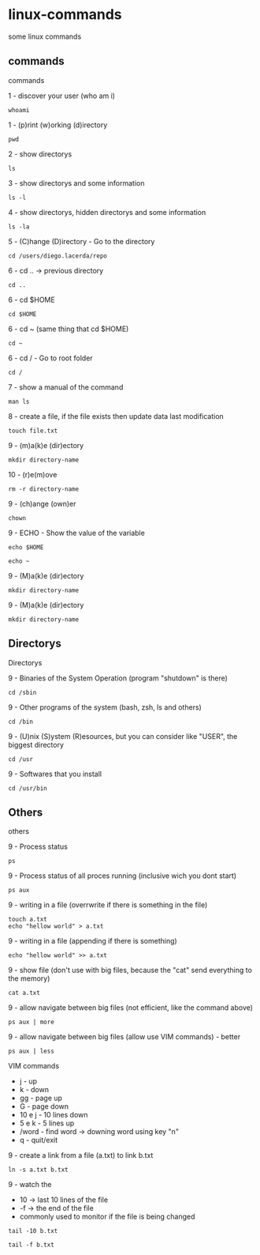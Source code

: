 # linux-commands
some linux commands

## commands
commands


1 - discover your user (who am i)
```
whoami
```

1 - (p)rint (w)orking (d)irectory
```
pwd
```

2 - show directorys
```
ls
```

3 - show directorys and some information
```
ls -l
```

4 - show directorys, hidden directorys and some information
```
ls -la
```


5 - (C)hange (D)irectory - Go to the directory
```
cd /users/diego.lacerda/repo
```

6 - cd .. -> previous directory
```
cd ..
```

6 - cd $HOME
```
cd $HOME
```

6 - cd ~ (same thing that cd $HOME)
```
cd ~
```

6 - cd / - Go to root folder
```
cd /
```

7 - show a manual of the command
```
man ls
```

8 - create a file, if the file exists then update data last modification
```
touch file.txt
```

9 - (m)a(k)e (dir)ectory
```
mkdir directory-name
```

10 - (r)e(m)ove 
```
rm -r directory-name
```

9 - (ch)ange (own)er
```
chown 
```

9 - ECHO - Show the value of the variable
```
echo $HOME
```
```
echo ~
```


9 - (M)a(k)e (dir)ectory
```
mkdir directory-name
```

9 - (M)a(k)e (dir)ectory
```
mkdir directory-name
```


## Directorys
Directorys

9 - Binaries of the System Operation (program "shutdown" is there)
```
cd /sbin
```

9 - Other programs of the system (bash, zsh, ls and others)
```
cd /bin
```

9 - (U)nix (S)ystem (R)esources, but you can consider like "USER", the biggest directory 
```
cd /usr
```

9 - Softwares that you install 
```
cd /usr/bin
```


## Others
others

9 - Process status
```
ps
```

9 - Process status of all proces running (inclusive wich you dont start)
```
ps aux
```

9 - writing in a file (overrwrite if there is something in the file)
```
touch a.txt
echo "hellow world" > a.txt
```

9 - writing in a file (appending if there is something)
```
echo "hellow world" >> a.txt
```

9 - show file (don't use with big files, because the "cat" send everything to the memory)
```
cat a.txt
```

9 - allow navigate between big files (not efficient, like the command above)
```
ps aux | more
```

9 - allow navigate between big files (allow use VIM commands) - better
```
ps aux | less
```

VIM commands
- j - up
- k - down
- gg - page up
- G - page down
- 10 e j - 10 lines down
- 5 e k - 5 lines up
- /word - find word -> downing word using key "n"
- q - quit/exit

9 - create a link from a file (a.txt) to link b.txt
```
ln -s a.txt b.txt
```


9 - watch the 
- 10 -> last 10 lines of the file
- -f -> the end of the file
- commonly used to monitor if the file is being changed
```
tail -10 b.txt
```
```
tail -f b.txt
```


